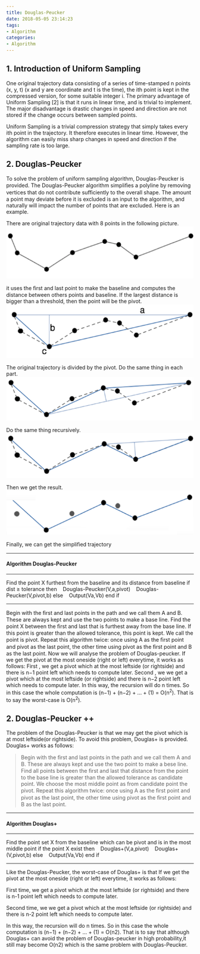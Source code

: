 ```yaml
---
title: Douglas-Peucker
date: 2018-05-05 23:14:23
tags: 
- Algorithm
categories:
- Algorithm
---
```

## 1. Introduction of Uniform Sampling
One original trajectory data consisting of a series of time-stamped n points (x, y, t) (x and y are coordinate and t is the time), the ith point is kept in the compressed version, for some suitable integer i. The primary advantage of Uniform Sampling [2] is that it runs in linear time, and is trivial to implement. The major disadvantage is drastic changes in speed and direction are not stored if the change occurs between sampled points. 

Uniform Sampling is a trivial compression strategy that simply takes every ith point in the trajectory. It therefore executes in linear time. However, the algorithm can easily miss sharp changes in speed and direction if the sampling rate is too large.


## 2. Douglas-Peucker

To solve the problem of uniform sampling algorithm, Douglas-Peucker is provided. The Douglas-Peucker algorithm simpliﬁes a polyline by removing vertices that do not contribute suﬃciently to the overall shape. The amount a point may deviate before it is excluded is an input to the algorithm, and naturally will impact the number of points that are excluded. Here is an example.

There are original trajectory data with 8 points in the following picture.
![](./Algorithm-Others-Douglas-Peucker/1.png)

it uses the ﬁrst and last point to make the baseline and computes the distance between others points and baseline. If the largest distance is bigger than a threshold, then the point will be the pivot.
![](./Algorithm-Others-Douglas-Peucker/2.png)

The original trajectory is divided by the pivot. Do the same thing in each part.
![](./Algorithm-Others-Douglas-Peucker/3.png)

Do the same thing recursively. 
![](./Algorithm-Others-Douglas-Peucker/4.png)

Then we get the result.
![](./Algorithm-Others-Douglas-Peucker/5.png)

Finally, we can get the simpliﬁed trajectory

***
#### Algorithm Douglas-Peucker
***
Find the point X furthest from the baseline and its distance from baseline 
if dist ≥ tolerance then 
&nbsp;&nbsp; Douglas-Peucker(V,a,pivot) 
&nbsp;&nbsp; Douglas-Peucker(V,pivot,b)
else 
&nbsp;&nbsp; Output(Va,Vb) end if
***

Begin with the ﬁrst and last points in the path and we call them A and B. These are always kept and use the two points to make a base line. Find the point X between the ﬁrst and last that is furthest away from the base line. If this point is greater than the allowed tolerance, this point is kept. We call the point is pivot. Repeat this algorithm twice: once using A as the ﬁrst point and pivot as the last point, the other time using pivot as the ﬁrst point and B as the last point. Now we will analyse the problem of Douglas-peucker. If we get the pivot at the most oneside (right or left) everytime, it works as follows: First , we get a pivot which at the most leftside (or rightside) and there is n−1 point left which needs to compute later. Second , we we get a pivot which at the most leftside (or rightside) and there is n−2 point left which needs to compute later. In this way, the recursion will do n times. So in this case the whole computation is (n−1) + (n−2) + ... + (1) = O(n<sup>2</sup>). That is to say the worst-case is O(n<sup>2</sup>).

## 2. Douglas-Peucker ++
The problem of the Douglas-Peucker is that we may get the pivot which is at most leftside(or rightside). To avoid this problem, Douglas+ is provided. Douglas+ works as follows: 
> Begin with the ﬁrst and last points in the path and we call them A and B. These are always kept and use the two point to make a bese line. Find all points between the ﬁrst and last that distance from the point to the base line is greater than the allowed tolerance as candidate point. We choose the most middle point as from candidate point the pivot. Repeat this algorithm twice: once using A as the ﬁrst point and pivot as the last point, the other time using pivot as the ﬁrst point and B as the last point.

***
#### Algorithm Douglas+
***
Find the point set X from the baseline which can be pivot and is in the most middle point 
if the point X exist then 
&nbsp;&nbsp; Douglas+(V,a,pivot) 
&nbsp;&nbsp; Douglas+(V,pivot,b)
else
&nbsp;&nbsp; Output(Va,Vb)
end if
***

Like the Douglas-Peucker, the worst-case of Douglas+ is that If we get the pivot at the most oneside (right or left) everytime, it works as follows: 

First time, we get a pivot which at the most leftside (or rightside) and there is n-1 point left which needs to compute later.

Second time, we we get a pivot which at the most leftside (or rightside) and there is n-2 point left which needs to compute later. 

In this way, the recursion will do n times. So in this case the whole computation is (n−1) + (n−2) + ... + (1) = O(n2). That is to say that although Douglas+ can avoid the problem of Douglas-peucker in high probability,it still may become O(n2) which is the same problem with Douglas-Peucker.

